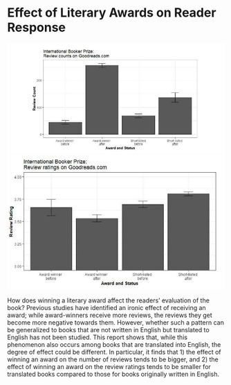 # Effect of Literary Awards on Reader Response

![image](https://github.com/JuneJLim/Booker_prize_book_reviews/blob/main/image/graph1.jpg?raw=true)
![image](https://github.com/JuneJLim/Booker_prize_book_reviews/blob/main/image/graph2.jpg?raw=true)

How does winning a literary award affect the readers’ evaluation of the book? Previous studies have identified an ironic effect of receiving an award; while award-winners receive more reviews, the reviews they get become more negative towards them. However, whether such a pattern can be generalized to books that are not written in English but translated to English has not been studied. This report shows that, while this phenomenon also occurs among books that are translated into English, the degree of effect could be different. In particular, it finds that 1) the effect of winning an award on the number of reviews tends to be bigger, and 2) the effect of winning an award on the review ratings tends to be smaller for translated books compared to those for books originally written in English.
